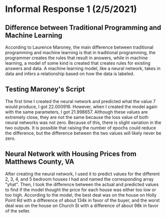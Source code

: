 # Informal Response 1 (2/5/2021)

## Difference between Traditional Programming and Machine Learning

According to Laurence Maroney, the main difference between traditional programming and machine learning is that in traditional programming, the programmer creates the rules that result in answers, while in machine learning, a model of some kind is created that creates rules for existing answers and data. A machine learning model, like a neural network, takes in data and infers a relationship based on how the data is labeled. 

## Testing Maroney's Script

The first time I created the neural network and predicted what the value 7 would produce, I got 22.000916. However, when I created the model again with the same parameters, I got 21.998657. Although these values are extremely close, they are not the same because the loss value of both neural networks was not zero. Because of this, there is slight variation in the two outputs. It is possible that raising the number of epochs could reduce the difference, but the difference between the two values will likely never be zero.

## Neural Network with Housing Prices from Matthews County, VA

After creating the neural network, I used it to predict values for the different 2, 3, 4, and 5 bedroom houses I had and named the corresponding array "yhat". Then, I took the difference between the actual and predicted values to find if the model thought the price for each house was either too low or too high. According to the model, the best deal was on the house on Holly Point Rd with a difference of about 134k in favor of the buyer, and the worst deal was on the house on Church St with a difference of about 98k in favor of the seller. 
